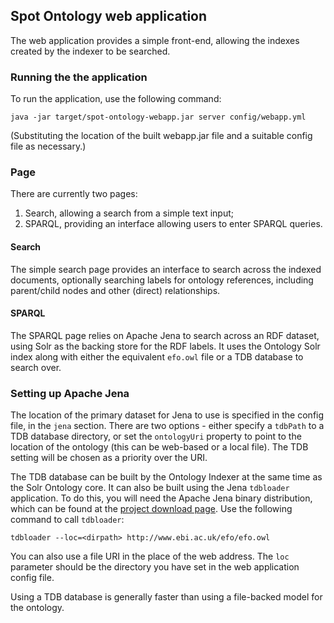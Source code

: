 ## Spot Ontology web application

The web application provides a simple front-end, allowing the indexes
created by the indexer to be searched.

### Running the the application

To run the application, use the following command:

    java -jar target/spot-ontology-webapp.jar server config/webapp.yml

(Substituting the location of the built webapp.jar file and a suitable config 
file as necessary.)

### Page

There are currently two pages:

1. Search, allowing a search from a simple text input;
2. SPARQL, providing an interface allowing users to enter SPARQL queries.

#### Search

The simple search page provides an interface to search across the indexed
documents, optionally searching labels for ontology references, including
parent/child nodes and other (direct) relationships.

#### SPARQL

The SPARQL page relies on Apache Jena to search across an RDF dataset,
using Solr as the backing store for the RDF labels. It uses the Ontology
Solr index along with either the equivalent `efo.owl` file or a TDB
database to search over.

### Setting up Apache Jena

The location of the primary dataset for Jena to use is specified in the
config file, in the `jena` section. There are two options - either specify
a `tdbPath` to a TDB database directory, or set the `ontologyUri` property to point
to the location of the ontology (this can be web-based or a local file). The
TDB setting will be chosen as a priority over the URI.

The TDB database can be built by the Ontology Indexer at the same time as the
Solr Ontology core. It can also be built using the Jena `tdbloader` 
application. To do this, you will need the Apache Jena binary distribution,
which can be found at the [project download page](http://jena.apache.org/download/index.cgi).
Use the following command to call `tdbloader`:

    tdbloader --loc=<dirpath> http://www.ebi.ac.uk/efo/efo.owl

You can also use a file URI in the place of the web address. The `loc` 
parameter should be the directory you have set in the web application
config file.

Using a TDB database is generally faster than using a file-backed model for
the ontology.

